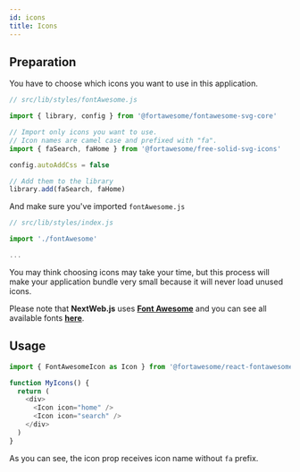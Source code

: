 ```yaml
---
id: icons
title: Icons
---
```


## Preparation

You have to choose which icons you want to use in this application.

```javascript
// src/lib/styles/fontAwesome.js

import { library, config } from '@fortawesome/fontawesome-svg-core'

// Import only icons you want to use.
// Icon names are camel case and prefixed with "fa".
import { faSearch, faHome } from '@fortawesome/free-solid-svg-icons'

config.autoAddCss = false

// Add them to the library
library.add(faSearch, faHome)
```
And make sure you've imported ```fontAwesome.js```

```javascript
// src/lib/styles/index.js

import './fontAwesome'

...

```

You may think choosing icons may take your time, but this process will make your application bundle very small because it will never load unused icons.



Please note that **NextWeb.js** uses [**Font Awesome**](https://fontawesome.com/) and you can see all available fonts [**here**](https://fontawesome.com/icons?d=gallery&s=solid&m=free).

## Usage

```javascript
import { FontAwesomeIcon as Icon } from '@fortawesome/react-fontawesome'

function MyIcons() {
  return (
    <div>
      <Icon icon="home" />
      <Icon icon="search" />
    </div>
  )
}   
```

As you can see, the icon prop receives icon name without ```fa``` prefix.